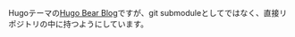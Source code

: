 Hugoテーマの[Hugo Bear Blog](https://themes.gohugo.io/themes/hugo-bearblog/)ですが、git submoduleとしてではなく、直接リポジトリの中に持つようにしています。
